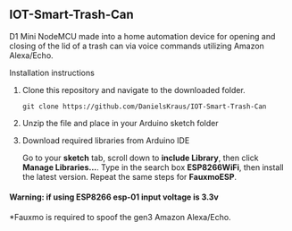 ## IOT-Smart-Trash-Can
D1 Mini NodeMCU made into a home automation device for opening and closing of the lid of a trash can via voice commands utilizing Amazon Alexa/Echo.

Installation instructions
  1. Clone this repository and navigate to the downloaded folder.
  
      ```git clone https://github.com/DanielsKraus/IOT-Smart-Trash-Can```
  
  2. Unzip the file and place in your Arduino sketch folder
      
  3. Download required libraries from Arduino IDE
  
      Go to your **sketch** tab, scroll down to **include Library**, then click **Manage Libraries...**. Type in the search box **ESP8266WiFi**, then install the latest version. Repeat the same steps for **FauxmoESP**.
      
      
      
#### Warning: if using ESP8266 esp-01 input voltage is 3.3v

*Fauxmo is required to spoof the gen3 Amazon Alexa/Echo.
